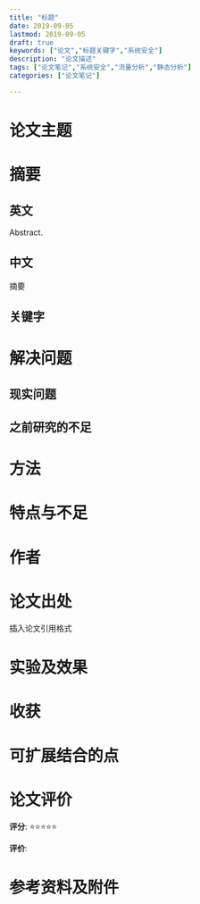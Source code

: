 ```yaml
---
title: "标题"
date: 2019-09-05
lastmod: 2019-09-05
draft: true
keywords: ["论文","标题关键字","系统安全"]
description: "论文描述"
tags: ["论文笔记","系统安全","流量分析","静态分析"]
categories: ["论文笔记"]

---
```


# 论文主题

# 摘要
## 英文 
Abstract. 
## 中文
摘要 
## 关键字

# 解决问题
## 现实问题
## 之前研究的不足
# 方法

# 特点与不足

# 作者

# 论文出处
插入论文引用格式 

# 实验及效果
# 收获
# 可扩展结合的点
# 论文评价
**评分**: ⭐⭐⭐⭐⭐

**评价**:

# 参考资料及附件
